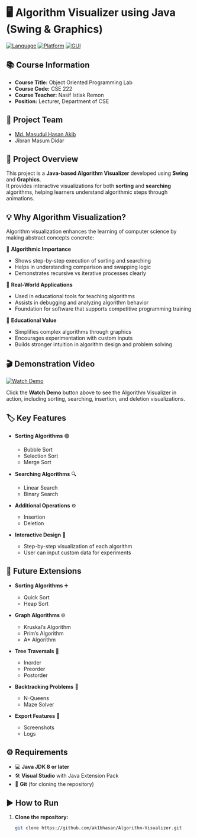 # 🖥️ Algorithm Visualizer using Java (Swing & Graphics)

[![Language](https://img.shields.io/badge/Language-Java-orange)](https://www.java.com/)
[![Platform](https://img.shields.io/badge/Platform-Visual%20Studio-blue)](https://visualstudio.microsoft.com/)
[![GUI](https://img.shields.io/badge/GUI-Swing%20%26%20AWT-green)](https://docs.oracle.com/javase/tutorial/uiswing/)

## 📚 Course Information
- **Course Title:** Object Oriented Programming Lab  
- **Course Code:** CSE 222  
- **Course Teacher:** Nasif Istiak Remon  
- **Position:** Lecturer, Department of CSE  

## 👥 Project Team
- [Md. Masudul Hasan Akib](https://www.linkedin.com/in/ak1bhasan/)
- Jibran Masum Didar

## 📝 Project Overview
This project is a **Java-based Algorithm Visualizer** developed using **Swing** and **Graphics**.  
It provides interactive visualizations for both **sorting** and **searching** algorithms, helping learners understand algorithmic steps through animations.  

## 💡 Why Algorithm Visualization?
Algorithm visualization enhances the learning of computer science by making abstract concepts concrete:  

🔹 **Algorithmic Importance**  
- Shows step-by-step execution of sorting and searching  
- Helps in understanding comparison and swapping logic  
- Demonstrates recursive vs iterative processes clearly  

🔹 **Real-World Applications**  
- Used in educational tools for teaching algorithms  
- Assists in debugging and analyzing algorithm behavior  
- Foundation for software that supports competitive programming training  

🔹 **Educational Value**  
- Simplifies complex algorithms through graphics  
- Encourages experimentation with custom inputs  
- Builds stronger intuition in algorithm design and problem solving  

## 🎬 Demonstration Video
[![Watch Demo](https://img.shields.io/badge/Watch-Demo-blue?style=for-the-badge)](https://drive.google.com/file/d/1wx88-FAU9RAH91BFg5N3cORy2YczH5Ea/view?usp=sharing)  

Click the **Watch Demo** button above to see the Algorithm Visualizer in action, including sorting, searching, insertion, and deletion visualizations.

## 🏷️ Key Features
- **Sorting Algorithms** 🟢  
  - Bubble Sort  
  - Selection Sort  
  - Merge Sort  

- **Searching Algorithms** 🔍  
  - Linear Search  
  - Binary Search  

- **Additional Operations** ⚙️  
  - Insertion  
  - Deletion  

- **Interactive Design** 🎨  
  - Step-by-step visualization of each algorithm  
  - User can input custom data for experiments  

## 🚀 Future Extensions
- **Sorting Algorithms** ➕  
  - Quick Sort  
  - Heap Sort  

- **Graph Algorithms** 🌐  
  - Kruskal’s Algorithm  
  - Prim’s Algorithm  
  - A* Algorithm  

- **Tree Traversals** 🌳  
  - Inorder  
  - Preorder  
  - Postorder  

- **Backtracking Problems** 🧩  
  - N-Queens  
  - Maze Solver  

- **Export Features** 💾  
  - Screenshots  
  - Logs  

## ⚙️ Requirements
- 💻 **Java JDK 8 or later**  
- 🛠️ **Visual Studio** with Java Extension Pack  
- 🔗 **Git** (for cloning the repository)  

## ▶️ How to Run
1. **Clone the repository:**  
   ```bash
   git clone https://github.com/ak1bhasan/Algorithm-Visualizer.git
